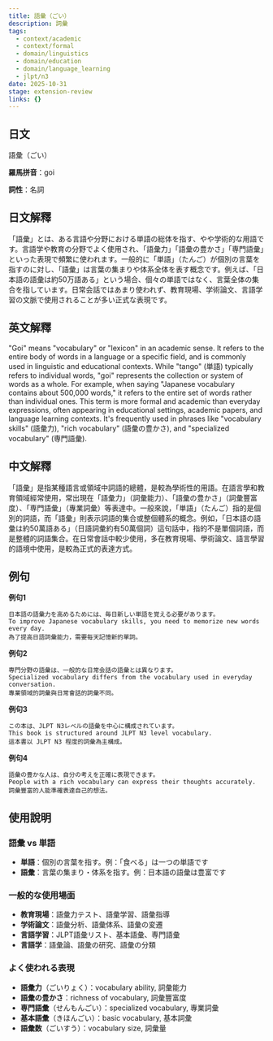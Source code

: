 ```yaml
---
title: 語彙（ごい）
description: 詞彙
tags:
  - context/academic
  - context/formal
  - domain/linguistics
  - domain/education
  - domain/language_learning
  - jlpt/n3
date: 2025-10-31
stage: extension-review
links: {}
---
```


## 日文
語彙（ごい）

**羅馬拼音**：goi

**詞性**：名詞

## 日文解釋
「語彙」とは、ある言語や分野における単語の総体を指す、やや学術的な用語です。言語学や教育の分野でよく使用され、「語彙力」「語彙の豊かさ」「専門語彙」といった表現で頻繁に使われます。一般的に「単語」（たんご）が個別の言葉を指すのに対し、「語彙」は言葉の集まりや体系全体を表す概念です。例えば、「日本語の語彙は約50万語ある」という場合、個々の単語ではなく、言葉全体の集合を指しています。日常会話ではあまり使われず、教育現場、学術論文、言語学習の文脈で使用されることが多い正式な表現です。

## 英文解釋
"Goi" means "vocabulary" or "lexicon" in an academic sense. It refers to the entire body of words in a language or a specific field, and is commonly used in linguistic and educational contexts. While "tango" (単語) typically refers to individual words, "goi" represents the collection or system of words as a whole. For example, when saying "Japanese vocabulary contains about 500,000 words," it refers to the entire set of words rather than individual ones. This term is more formal and academic than everyday expressions, often appearing in educational settings, academic papers, and language learning contexts. It's frequently used in phrases like "vocabulary skills" (語彙力), "rich vocabulary" (語彙の豊かさ), and "specialized vocabulary" (専門語彙).

## 中文解釋
「語彙」是指某種語言或領域中詞語的總體，是較為學術性的用語。在語言學和教育領域經常使用，常出現在「語彙力」（詞彙能力）、「語彙の豊かさ」（詞彙豐富度）、「専門語彙」（專業詞彙）等表達中。一般來說，「単語」（たんご）指的是個別的詞語，而「語彙」則表示詞語的集合或整個體系的概念。例如，「日本語の語彙は約50萬語ある」（日語詞彙約有50萬個詞）這句話中，指的不是單個詞語，而是整體的詞語集合。在日常會話中較少使用，多在教育現場、學術論文、語言學習的語境中使用，是較為正式的表達方式。

## 例句

**例句1**
```
日本語の語彙力を高めるためには、毎日新しい単語を覚える必要があります。
To improve Japanese vocabulary skills, you need to memorize new words every day.
為了提高日語詞彙能力，需要每天記憶新的單詞。
```

**例句2**
```
専門分野の語彙は、一般的な日常会話の語彙とは異なります。
Specialized vocabulary differs from the vocabulary used in everyday conversation.
專業領域的詞彙與日常會話的詞彙不同。
```

**例句3**
```
この本は、JLPT N3レベルの語彙を中心に構成されています。
This book is structured around JLPT N3 level vocabulary.
這本書以 JLPT N3 程度的詞彙為主構成。
```

**例句4**
```
語彙の豊かな人は、自分の考えを正確に表現できます。
People with a rich vocabulary can express their thoughts accurately.
詞彙豐富的人能準確表達自己的想法。
```

## 使用說明

### 語彙 vs 単語
- **単語**：個別の言葉を指す。例：「食べる」は一つの単語です
- **語彙**：言葉の集まり・体系を指す。例：日本語の語彙は豊富です

### 一般的な使用場面
- **教育現場**：語彙力テスト、語彙学習、語彙指導
- **学術論文**：語彙分析、語彙体系、語彙の変遷
- **言語学習**：JLPT語彙リスト、基本語彙、専門語彙
- **言語学**：語彙論、語彙の研究、語彙の分類

### よく使われる表現
- **語彙力**（ごいりょく）：vocabulary ability, 詞彙能力
- **語彙の豊かさ**：richness of vocabulary, 詞彙豐富度
- **専門語彙**（せんもんごい）：specialized vocabulary, 專業詞彙
- **基本語彙**（きほんごい）：basic vocabulary, 基本詞彙
- **語彙数**（ごいすう）：vocabulary size, 詞彙量
